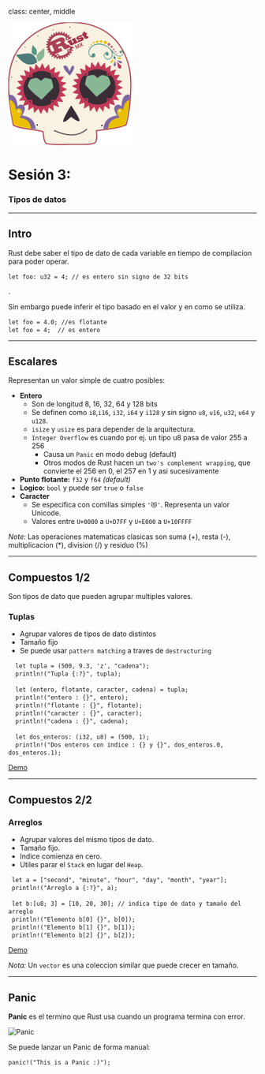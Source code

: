 class: center, middle

<img src="../assets/images/rustmx-logo.svg" alt="RustMX" width="250rem" height="auto">

# Sesión 3: 

### Tipos de datos

---
## Intro

Rust debe saber el tipo de dato de cada variable en tiempo de compilacion para poder operar.

```
let foo: u32 = 4; // es entero sin signo de 32 bits
```

.

Sin embargo puede inferir el tipo basado en el valor y en como se utiliza.

```
let foo = 4.0; //es flotante
let foo = 4;  // es entero
```

---
## Escalares

Representan un valor simple de cuatro posibles:

* **Entero**
  - Son de longitud 8, 16, 32, 64 y 128 bits
  - Se definen como `i8`,`i16`, `i32`, `i64` y `i128` y sin signo `u8`, `u16`, `u32`, `u64` y `u128`.
  - `isize` y `usize` es para depender de la arquitectura.
  - `Integer Overflow` es cuando por ej. un tipo u8 pasa de valor 255 a 256
     - Causa un `Panic` en modo debug (default)
     - Otros modos de Rust hacen un `two's complement wrapping`, que convierte el 256 en 0, el 257 en 1 y asi sucesivamente 
* **Punto flotante:**  `f32` y `f64` _(default)_
* **Logico:**  `bool` y puede ser `true` o `false`
* **Caracter**
  - Se especifica con comillas simples `'😻'`.  Representa un valor Unicode.
  - Valores entre `U+0000` a `U+D7FF` y `U+E000` a `U+10FFFF` 

_Note:_ Las operaciones matematicas clasicas son suma (+), resta (-), multiplicacion (*), division (/) y residuo (%)


---
## Compuestos 1/2
Son tipos de dato que pueden agrupar multiples valores.

### Tuplas
 - Agrupar valores de tipos de dato distintos
 - Tamaño fijo
 - Se puede usar `pattern matching` a traves de `destructuring`

```
  let tupla = (500, 9.3, 'z', "cadena");
  println!("Tupla {:?}", tupla);

  let (entero, flotante, caracter, cadena) = tupla;
  println!("entero : {}", entero);
  println!("flotante : {}", flotante);
  println!("caracter : {}", caracter);
  println!("cadena : {}", cadena);

  let dos_enteros: (i32, u8) = (500, 1);
  println!("Dos enteros con indice : {} y {}", dos_enteros.0, dos_enteros.1);
```
[Demo](https://repl.it/@wdonet/rust-tuples)

---
## Compuestos 2/2
### Arreglos
 
 - Agrupar valores del mismo tipos de dato.
 - Tamaño fijo.
 - Indice comienza en cero.
 - Utiles parar el `Stack` en lugar del `Heap`.

 ```
  let a = ["second", "minute", "hour", "day", "month", "year"];
  println!("Arreglo a {:?}", a);

  let b:[u8; 3] = [10, 20, 30]; // indica tipo de dato y tamaño del arreglo
  println!("Elemento b[0] {}", b[0]);
  println!("Elemento b[1] {}", b[1]);
  println!("Elemento b[2] {}", b[2]);
```
[Demo](https://repl.it/@wdonet/rust-arrays)

_Nota:_ Un `vector` es una coleccion similar que puede crecer en tamaño.

---
## Panic

**Panic** es el termino que Rust usa cuando un programa termina con error.

![Panic](https://static.javatpoint.com/tutorial/rust/images/rust-recoverable-errors3.png "Panic")

Se puede lanzar un Panic de forma manual:

```
panic!("This is a Panic :)");
```
